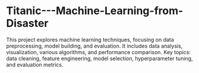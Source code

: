 # Titanic---Machine-Learning-from-Disaster
This project explores machine learning techniques, focusing on data preprocessing, model building, and evaluation. It includes data analysis, visualization, various algorithms, and performance comparison. Key topics: data cleaning, feature engineering, model selection, hyperparameter tuning, and evaluation metrics. 
